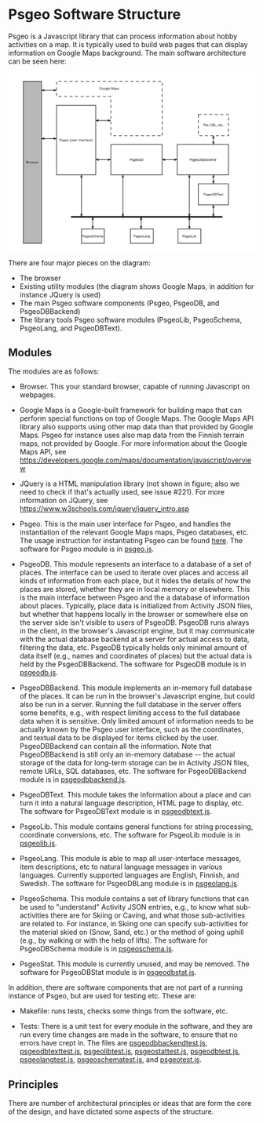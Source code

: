 # Psgeo Software Structure

Psgeo is a Javascript library that can process information about hobby activities on a  map. It is typically used to build web pages that can display information on Google Maps background. The main software architecture can be seen  here:

![architecture](https://github.com/jariarkko/psgeo/blob/master/doc/Diagrams-Architecture.jpg)

There are four major pieces on the diagram:

* The browser
* Existing utility modules (the diagram shows Google Maps, in addition for instance JQuery is used)
* The main Psgeo software components (Psgeo, PsgeoDB, and PsgeoDBBackend)
* The library tools Psgeo software modules (PsgeoLib, PsgeoSchema, PsgeoLang, and PsgeoDBText).

## Modules

The modules are as follows:

* Browser. This your standard browser, capable of running Javascript on webpages.

* Google Maps is a Google-built framework for building maps that can perform special functions on top of Google Maps. The Google Maps API library also supports using other map data than that provided by Google Maps. Psgeo for instance uses also map data from the Finnish terrain maps, not provided by Google. For more information about the Google Maps API, see https://developers.google.com/maps/documentation/javascript/overview

* JQuery is a HTML manipulation library (not shown in figure; also we need to check if that's actually used, see issue #221). For more information on JQuery, see https://www.w3schools.com/jquery/jquery_intro.asp

* Psgeo. This is the main user interface for Psgeo, and handles the instantiation of the relevant Google Maps maps, Psgeo databases, etc. The usage instruction for instantiating Psgeo can be found [here](https://github.com/jariarkko/psgeo/blob/master/doc/Psgeo-Intro.md). The software for Psgeo module is in [psgeo.js](https://github.com/jariarkko/psgeo/blob/master/lib/psgeo.js).

* PsgeoDB. This module represents an interface to a database of a set of places. The interface can be used to iterate over places and access all kinds of information from each place, but it hides the details of how the places are stored, whether they are in local memory or elsewhere. This is the main interface between Psgeo and the a database of information about places. Typically, place data is initialized from Activity JSON files, but whether that happens locally in the browser or somewhere else on the server side isn't visible to users of PsgeoDB. PsgeoDB runs always in the client, in the browser's Javascript engine, but it may communicate with the actual database backend at a server for actual access to data, filtering the data, etc. PsgeoDB typically holds only minimal amount of data itself (e.g., names and coordinates of places) but the actual data is held by the PsgeoDBBackend. The software for PsgeoDB module is in [psgeodb.js](https://github.com/jariarkko/psgeo/blob/master/lib/psgeodb.js).

* PsgeoDBBackend. This module implements an in-memory full database of the places. It can  be  run in the browser's Javascript engine, but could also be run in a server. Running the full database in the server offers some benefits, e.g., with respect limiting access to the full database data when it is sensitive. Only limited amount of information needs to be actually known by the Psgeo user interface, such as the coordinates, and textual data to be displayed for items clicked by the user. PsgeoDBBackend can contain all the information. Note that PsgeoDBBackend is still only an in-memory database -- the actual storage of the data for long-term storage can be in Activity JSON files, remote URLs, SQL databases, etc. The software for PsgeoDBBackend module is in [psgeodbbackend.js](https://github.com/jariarkko/psgeo/blob/master/lib/psgeodbbackend.js).

* PsgeoDBText. This module takes the information about a place and can turn it into a natural language description, HTML page to display, etc. The software for PsgeoDBText module is in [psgeodbtext.js](https://github.com/jariarkko/psgeo/blob/master/lib/psgeodbtext.js).

* PsgeoLib. This module contains general functions for string processing, coordinate conversions, etc. The software for PsgeoLib module is in [psgeolib.js](https://github.com/jariarkko/psgeo/blob/master/lib/psgeolib.js).

* PsgeoLang. This module is able to map all user-interface messages, item descriptions, etc to natural language messages in various languages. Currently supported languages are English, Finnish, and Swedish. The software for PsgeoDBLang module is in [psgeolang.js](https://github.com/jariarkko/psgeo/blob/master/lib/psgeolang.js).

* PsgeoSchema. This module contains a set of library functions that can be used to "understand" Activity JSON entries, e.g., to know what sub-activities there are for Skiing or Caving, and what those sub-activities are related to. For instance, in Skiing one can specify sub-activities for the material skied on (Snow, Sand, etc.) or the method of going uphill (e.g., by walking or with the help of lifts). The software for PsgeoDBSchema module is in [psgeoschema.js](https://github.com/jariarkko/psgeo/blob/master/lib/psgeoschema.js).

* PsgeoStat. This module is currently unused, and may be removed. The software for PsgeoDBStat module is in [psgeodbstat.js](https://github.com/jariarkko/psgeo/blob/master/lib/psgeostat.js).

In addition, there are software components that are not part of a running instance of Psgeo, but are used for testing etc. These are:

* Makefile: runs tests, checks some things from the software, etc.

* Tests: There is a unit test for every module in the software, and they are run every time changes are made in the software, to ensure that no errors have crept in. The files are [psgeodbbackendtest.js](https://github.com/jariarkko/psgeo/blob/master/lib/psgeodbbackendtest.js), [psgeodbtexttest.js](https://github.com/jariarkko/psgeo/blob/master/lib/psgeodbtexttest.js), [psgeolibtest.js](https://github.com/jariarkko/psgeo/blob/master/lib/psgeolibtest.js), [psgeostattest.js](https://github.com/jariarkko/psgeo/blob/master/lib/psgeostattest.js), [psgeodbtest.js](https://github.com/jariarkko/psgeo/blob/master/lib/psgeodbtest.js), [psgeolangtest.js](https://github.com/jariarkko/psgeo/blob/master/lib/psgeolangtest.js), [psgeoschematest.js](https://github.com/jariarkko/psgeo/blob/master/lib/psgeoschematest.js), and [psgeotest.js](https://github.com/jariarkko/psgeo/blob/master/lib/psgeotest.js).

## Principles

There are number of architectural principles or ideas that are form the core of the design, and have dictated some aspects of the structure.
